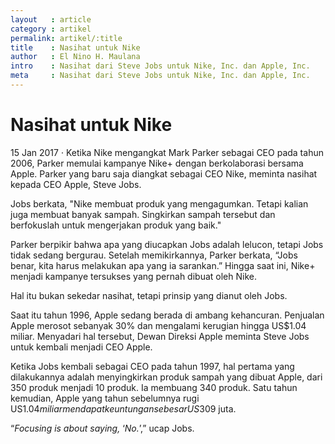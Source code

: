 ```yaml
---
layout   : article
category : artikel
permalink: artikel/:title
title    : Nasihat untuk Nike
author   : El Nino H. Maulana
intro    : Nasihat dari Steve Jobs untuk Nike, Inc. dan Apple, Inc.
meta     : Nasihat dari Steve Jobs untuk Nike, Inc. dan Apple, Inc.
---
```


# Nasihat untuk Nike

<p><date class="site-post__info">15 Jan 2017 &middot; </date>Ketika Nike mengangkat Mark Parker sebagai CEO pada tahun 2006, Parker memulai kampanye Nike+ dengan berkolaborasi bersama Apple. Parker yang baru saja diangkat sebagai CEO Nike, meminta nasihat kepada CEO Apple, Steve Jobs.</p>

Jobs berkata, "Nike membuat produk yang mengagumkan. Tetapi kalian juga membuat banyak sampah. Singkirkan sampah tersebut dan berfokuslah untuk mengerjakan produk yang baik."

Parker berpikir bahwa apa yang diucapkan Jobs adalah lelucon, tetapi Jobs tidak sedang bergurau. Setelah memikirkannya, Parker berkata, “Jobs benar, kita harus melakukan apa yang ia sarankan.” Hingga saat ini, Nike+ menjadi kampanye tersukses yang pernah dibuat oleh Nike.

Hal itu bukan sekedar nasihat, tetapi prinsip yang dianut oleh Jobs.

Saat itu tahun 1996, Apple sedang berada di ambang kehancuran. Penjualan Apple merosot sebanyak 30% dan mengalami kerugian hingga US$1.04 miliar. Menyadari hal tersebut, Dewan Direksi Apple meminta Steve Jobs untuk kembali menjadi CEO Apple.

Ketika Jobs kembali sebagai CEO pada tahun 1997, hal pertama yang dilakukannya adalah menyingkirkan produk sampah yang dibuat Apple, dari 350 produk menjadi 10 produk. Ia membuang 340 produk. Satu tahun kemudian, Apple yang tahun sebelumnya rugi US$1.04 miliar mendapat keuntungan sebesar US$309 juta.

<p class="hanging-quote">&ldquo;<em>Focusing is about saying,</em> &lsquo;<em>No.</em>&rsquo;,&rdquo; ucap Jobs.</p>
